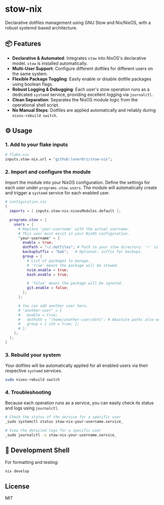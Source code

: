 # stow-nix

Declarative dotfiles management using GNU Stow and Nix/NixOS, with a robust systemd-based architecture.

## 📦 Features

- **Declarative & Automated**: Integrates `stow` into NixOS's declarative model. `stow` is installed automatically.
- **Multi-User Support**: Configure different dotfiles for different users on the same system.
- **Flexible Package Toggling**: Easily enable or disable dotfile packages using boolean flags.
- **Robust Logging & Debugging**: Each user's stow operation runs as a dedicated `systemd` service, providing excellent logging via `journalctl`.
- **Clean Separation**: Separates the NixOS module logic from the operational shell script.
- **No Manual Steps**: Dotfiles are applied automatically and reliably during `nixos-rebuild switch`.

## ⚙️ Usage

### 1. Add to your flake inputs

```nix
# flake.nix
inputs.stow-nix.url = "github:lonerOrz/stow-nix";
```

### 2. Import and configure the module

Import the module into your NixOS configuration. Define the settings for each user under `programs.stow.users`. The module will automatically create and trigger a `systemd` service for each enabled user.

```nix
# configuration.nix
{
  imports = [ inputs.stow-nix.nixosModules.default ];

  programs.stow = {
    users = {
      # Replace 'your-username' with the actual username.
      # This user must exist in your NixOS configuration.
      "your-username" = {
        enable = true;
        dotPath = "~/.dotfiles"; # Path to your stow directory. '~' is expanded automatically.
        backupSuffix = "bak";   # Optional: suffix for backups.
        group = {
          # List of packages to manage.
          # 'true' means the package will be stowed.
          nvim.enable = true;
          bash.enable = true;

          # 'false' means the package will be ignored.
          git.enable = false;
        };
      };

      # You can add another user here.
      # "another-user" = {
      #   enable = true;
      #   dotPath = "/home/another-user/dots"; # Absolute paths also work.
      #   group = { zsh = true; };
      # };
    };
  };
}
```

### 3. Rebuild your system

Your dotfiles will be automatically applied for all enabled users via their respective `systemd` services.

```bash
sudo nixos-rebuild switch
```

### 4. Troubleshooting

Because each operation runs as a service, you can easily check its status and logs using `journalctl`.

```bash
# Check the status of the service for a specific user
_sudo systemctl status stow-nix-your-username.service_

# View the detailed logs for a specific user
_sudo journalctl -u stow-nix-your-username.service_
```

## 🧪 Development Shell

For formatting and testing:

```bash
nix develop
```

## License

MIT
